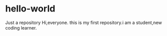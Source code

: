 # hello-world
Just a repository
Hi,everyone.
this is my first repository.i am a student,new coding learner.

